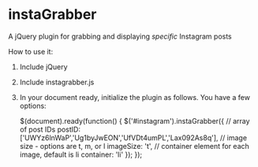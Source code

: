 instaGrabber
============

A jQuery plugin for grabbing and displaying *specific* Instagram posts

How to use it:  
1) Include jQuery  
2) Include instagrabber.js  
3) In your document ready, initialize the plugin as follows. You have a few options:  

    $(document).ready(function() {
        $('#instagram').instaGrabber({
          // array of post IDs
        	postID: ['UWYz6lnWaP','Ug1byJwEON','UfVDt4umPL','Lax092As8q'],
        	// image size - options are t, m, or l
        	imageSize: 't',
        	// container element for each image, default is li
        	container: 'li'
        });
    });
